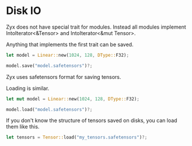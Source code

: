 # Disk IO

Zyx does not have special trait for modules. Instead all modules implement IntoIterator<&Tensor> and IntoIterator<&mut Tensor>.

Anything that implements the first trait can be saved.
```rust
let model = Linear::new(1024, 128, DType::F32);

model.save("model.safetensors")?;
```

Zyx uses safetensors format for saving tensors.

Loading is similar.
```rust
let mut model = Linear::new(1024, 128, DType::F32);

model.load("model.safetensors")?;
```

If you don't know the structure of tensors saved on disks, you can load them like this.
```rust
let tensors = Tensor::load("my_tensors.safetensors")?;
```
